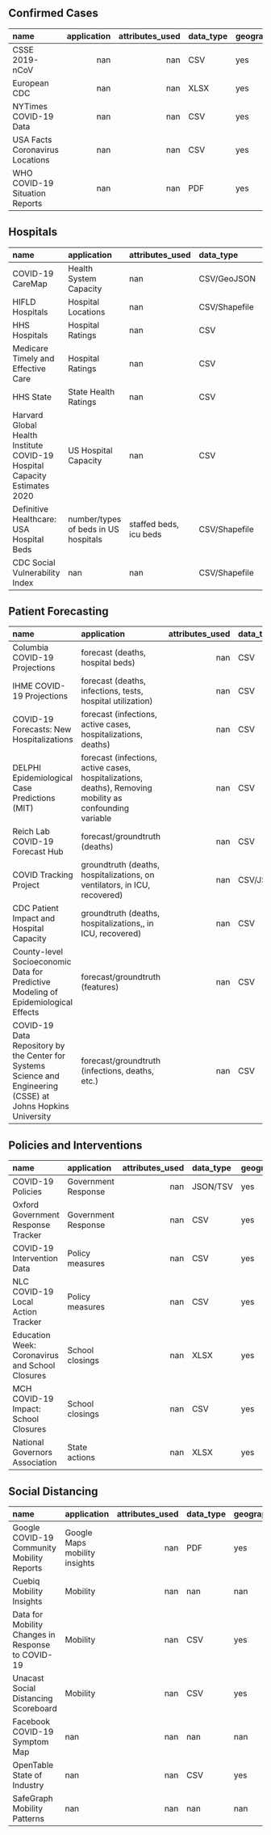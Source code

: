## Confirmed Cases
| name                            |   application |   attributes_used | data_type   | geographical   | geospatial   | resolution   | source                                                                                    |
|:--------------------------------|--------------:|------------------:|:------------|:---------------|:-------------|:-------------|:------------------------------------------------------------------------------------------|
| CSSE 2019-nCoV                  |           nan |               nan | CSV         | yes            | no           | state        | [Link](https://github.com/CSSEGISandData/COVID-19)                                        |
| European CDC                    |           nan |               nan | XLSX        | yes            | no           | country      | [Link](https://www.ecdc.europa.eu/en/geographical-distribution-2019-ncov-cases)           |
| NYTimes COVID-19 Data           |           nan |               nan | CSV         | yes            | no           | state/county | [Link](https://github.com/nytimes/covid-19-data)                                          |
| USA Facts Coronavirus Locations |           nan |               nan | CSV         | yes            | no           | county       | [Link](https://usafacts.org/visualizations/coronavirus-covid-19-spread-map/)              |
| WHO COVID-19 Situation Reports  |           nan |               nan | PDF         | yes            | no           | country      | [Link](https://www.who.int/emergencies/diseases/novel-coronavirus-2019/situation-reports) |

## Hospitals
| name                                                                      | application                          | attributes_used        | data_type     | geographical   | geospatial   | resolution        | source                                                                                                                                                           |
|:--------------------------------------------------------------------------|:-------------------------------------|:-----------------------|:--------------|:---------------|:-------------|:------------------|:-----------------------------------------------------------------------------------------------------------------------------------------------------------------|
| COVID-19 CareMap                                                          | Health System Capacity               | nan                    | CSV/GeoJSON   | yes            | yes          | county            | [Link](https://github.com/covidcaremap/covid19-healthsystemcapacity)                                                                                             |
| HIFLD Hospitals                                                           | Hospital Locations                   | nan                    | CSV/Shapefile | yes            | yes          | facility          | [Link](https://hifld-geoplatform.opendata.arcgis.com/datasets/hospitals)                                                                                         |
| HHS Hospitals                                                             | Hospital Ratings                     | nan                    | CSV           | yes            | yes          | county            | [Link](https://healthdata.gov/dataset/hcahps-hospital)                                                                                                           |
| Medicare Timely and Effective Care                                        | Hospital Ratings                     | nan                    | CSV           | yes            | no           | facility          | [Link](https://data.medicare.gov/Hospital-Compare/Timely-and-Effective-Care-Hospital/yv7e-xc69)                                                                  |
| HHS State                                                                 | State Health Ratings                 | nan                    | CSV           | yes            | no           | state             | [Link](https://healthdata.gov/dataset/hcahps-state)                                                                                                              |
| Harvard Global Health Institute COVID-19 Hospital Capacity Estimates 2020 | US Hospital Capacity                 | nan                    | CSV           | yes            | no           | state/some cities | [Link](https://globalepidemics.org/our-data/hospital-capacity/)                                                                                                  |
| Definitive Healthcare: USA Hospital Beds                                  | number/types of beds in US hospitals | staffed beds, icu beds | CSV/Shapefile | yes            | yes          | facility          | [Link](https://coronavirus-resources.esri.com/datasets/definitivehc::definitive-healthcare-usa-hospital-beds/data?geometry=-169.346%2C29.120%2C-37.422%2C52.084) |
| CDC Social Vulnerability Index                                            | nan                                  | nan                    | CSV/Shapefile | yes            | yes          | state             | [Link](https://svi.cdc.gov/data-and-tools-download.html)                                                                                                         |

## Patient Forecasting

| name                                          | application                                                               |   attributes_used | data_type   | geographical   | geospatial   | resolution   | source                                                                                          |
|:----------------------------------------------|:--------------------------------------------------------------------------|------------------:|:------------|:---------------|:-------------|:-------------|:------------------------------------------------------------------------------------------------|
| Columbia COVID-19 Projections                 | forecast (deaths, hospital beds)                                          |               nan | CSV         | yes            | no           | county       | [Link](https://github.com/shaman-lab/COVID-19Projection)                                        |
| IHME COVID-19 Projections                     | forecast (deaths, infections, tests, hospital utilization)                |               nan | CSV         | yes            | no           | state        | [Link](https://covid19.healthdata.org/united-states-of-america)                                 |
| COVID-19 Forecasts: New Hospitalizations      | forecast (infections, active cases, hospitalizations, deaths)             |               nan | CSV         | yes            | no           | state        | [Link](https://www.cdc.gov/coronavirus/2019-ncov/cases-updates/hospitalizations-forecasts.html) |
| DELPHI Epidemiological Case Predictions (MIT) | forecast (infections, active cases, hospitalizations, deaths), Removing mobility as confounding variable             |               nan | CSV         | yes            | no           | state        | [Link](https://www.covidanalytics.io/projections)                                               |
| Reich Lab COVID-19 Forecast Hub               | forecast/groundtruth (deaths)                                             |               nan | CSV         | yes            | no           | state        | [Link](https://github.com/reichlab/covid19-forecast-hub)                                        |
| COVID Tracking Project                        | groundtruth (deaths, hospitalizations, on ventilators, in ICU, recovered) |               nan | CSV/JSON    | yes            | no           | state        | [Link](https://covidtracking.com/data)                                                          |
| CDC Patient Impact and Hospital Capacity      | groundtruth (deaths, hospitalizations,, in ICU, recovered)                |               nan | CSV         | yes            | no           | state        | [Link](https://www.cdc.gov/nhsn/covid19/report-patient-impact.html)                             |
| County-level Socioeconomic Data for Predictive Modeling of Epidemiological Effects               | forecast/groundtruth (features)                                             |               nan | CSV         | yes            | no           | county       | [Link](https://github.com/JieYingWu/COVID-19_US_County-level_Summaries)                                        |
| COVID-19 Data Repository by the Center for Systems Science and Engineering (CSSE) at Johns Hopkins University               | forecast/groundtruth (infections, deaths, etc.)                                             |               nan | CSV         | yes            | no           | county       | [Link](https://github.com/CSSEGISandData/COVID-19)                                        |

## Policies and Interventions
| name                                            | application         |   attributes_used | data_type   | geographical   | geospatial   | resolution   | source                                                                                                  |
|:------------------------------------------------|:--------------------|------------------:|:------------|:---------------|:-------------|:-------------|:--------------------------------------------------------------------------------------------------------|
| COVID-19 Policies                               | Government Response |               nan | JSON/TSV    | yes            | yes          | state        | [Link](https://covid19policies.com/#US)                                                                 |
| Oxford Government Response Tracker              | Government Response |               nan | CSV         | yes            | no           | country      | [Link](https://www.bsg.ox.ac.uk/research/research-projects/oxford-covid-19-government-response-tracker) |
| COVID-19 Intervention Data                      | Policy measures     |               nan | CSV         | yes            | no           | county       | [Link](https://github.com/Keystone-Strategy/covid19-intervention-data)                                  |
| NLC COVID-19 Local Action Tracker               | Policy measures     |               nan | CSV         | yes            | no           | city         | [Link](https://covid19.nlc.org/resources/covid-19-local-action-tracker/)                                |
| Education Week: Coronavirus and School Closures | School closings     |               nan | XLSX        | yes            | no           | state        | [Link](https://www.edweek.org/ew/section/multimedia/map-coronavirus-and-school-closures.html)           |
| MCH COVID-19 Impact: School Closures            | School closings     |               nan | CSV         | yes            | no           | state        | [Link](https://www.mchdata.com/covid19/schoolclosings)                                                  |
| National Governors Association                  | State actions       |               nan | XLSX        | yes            | no           | state        | [Link](https://www.nga.org/coronavirus/#states)                                                         |

## Social Distancing
| name                                              | application                   |   attributes_used | data_type   | geographical   | geospatial   | resolution   | source                                                               |
|:--------------------------------------------------|:------------------------------|------------------:|:------------|:---------------|:-------------|:-------------|:---------------------------------------------------------------------|
| Google COVID-19 Community Mobility Reports        | Google Maps mobility insights |               nan | PDF         | yes            | no           | county/state | [Link](https://www.google.com/covid19/mobility/)                     |
| Cuebiq Mobility Insights                          | Mobility                      |               nan | nan         | nan            | nan          | nan          | [Link](https://www.cuebiq.com/visitation-insights-covid19/)          |
| Data for Mobility Changes in Response to COVID-19 | Mobility                      |               nan | CSV         | yes            | no           | county       | [Link](https://github.com/descarteslabs/DL-COVID-19)                 |
| Unacast Social Distancing Scoreboard              | Mobility                      |               nan | CSV         | yes            | no           | county       | [Link](https://www.unacast.com/covid19/social-distancing-scoreboard) |
| Facebook COVID-19 Symptom Map                     | nan                           |               nan | nan         | nan            | nan          | nan          | [Link](https://dataforgood.fb.com/docs/covid19/)                     |
| OpenTable State of Industry                       | nan                           |               nan | CSV         | yes            | no           | city/state   | [Link](https://www.opentable.com/state-of-industry)                  |
| SafeGraph Mobility Patterns                       | nan                           |               nan | nan         | nan            | nan          | nan          | [Link](https://docs.safegraph.com/docs/weekly-patterns)              |

